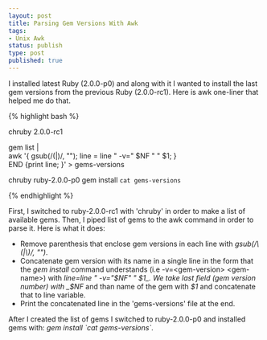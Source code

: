 ```yaml
---
layout: post
title: Parsing Gem Versions With Awk
tags:
- Unix Awk
status: publish
type: post
published: true
---
```

I installed latest Ruby (2.0.0-p0) and along with it I wanted to install the last
gem versions from the previous Ruby (2.0.0-rc1). Here is awk one-liner that helped
me do that.

{% highlight bash %}

chruby 2.0.0-rc1

gem list | \
    awk '{ gsub(/\(|\)/, ""); line = line " -v=" $NF " " $1; } \
    END  {print line; }' > gems-versions

chruby ruby-2.0.0-p0
gem install `cat gems-versions`

{% endhighlight %}

First, I switched to ruby-2.0.0-rc1 with 'chruby' in order to make a list of available
gems. Then, I piped list of gems to the awk command in order to parse it. Here is what it does:

* Remove parenthesis that enclose gem versions in each line with _gsub(/\\(|\\)/, "")_.
* Concatenate gem version with its name in a single line in the form that the
   _gem install_ command understands (i.e -v=\<gem-version\> \<gem-name\>) with
   _line=line " -v="$NF" " $1_. We take last field (gem version number)
   with _$NF_ and than name of the gem with _$1_ and concatenate that to line
   variable.
* Print the concatenated line in the 'gems-versions' file at the end.

After I created the list of gems I switched to ruby-2.0.0-p0 and installed gems with:       _gem install \`cat gems-versions\`_.
